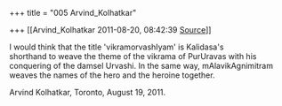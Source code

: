 +++
title = "005 Arvind_Kolhatkar"

+++
[[Arvind_Kolhatkar	2011-08-20, 08:42:39 [Source](https://groups.google.com/g/samskrita/c/pL6c_gGG4mY)]]



I would think that the title 'vikramorvashIyam' is Kalidasa's  
shorthand to weave the theme of the vikrama of PurUravas with his  
conquering of the damsel Urvashi. In the same way, mAlavikAgnimitram  
weaves the names of the hero and the heroine together.  
  
Arvind Kolhatkar, Toronto, August 19, 2011.

